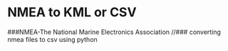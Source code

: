 # NMEA to KML or CSV 

###NMEA-The National Marine Electronics Association
//### converting nmea files to csv using python
